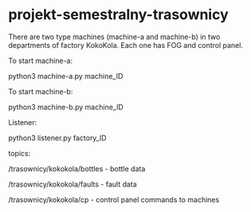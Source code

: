 # projekt-semestralny-trasownicy

There are two type machines (machine-a and machine-b) in two departments of factory KokoKola. Each one has FOG and control panel. 


To start machine-a:

python3 machine-a.py machine_ID

To start machine-b:

python3 machine-b.py machine_ID

Listener:

python3 listener.py factory_ID

topics:

/trasownicy/kokokola/bottles - bottle data

/trasownicy/kokokola/faults  - fault data

/trasownicy/kokokola/cp  - control panel commands to machines